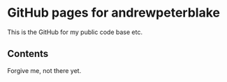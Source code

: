 # GitHub pages for andrewpeterblake

This is the GitHub for my public code base etc.

## Contents

Forgive me, not there yet.

